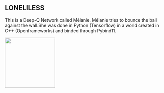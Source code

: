 <h2>LONELILESS</h2>
<p id="yui_3_17_2_1_1569711346218_14531" class="">This is a Deep-Q Network called Mélanie. Mélanie tries to bounce the ball against the wall.She was done in Python (Tensorflow) in a world created in C++ (Openframeworks) and binded through Pybind11.</p>
<p class=""><img src="https://static1.squarespace.com/static/5d8c1173d980a856238b719f/t/5d8d36e5b01e692e31e2e6d0/1569535752308/Hnet-image+%281%29.gif?format=300w" alt="" width="160" height="160" /></p>
